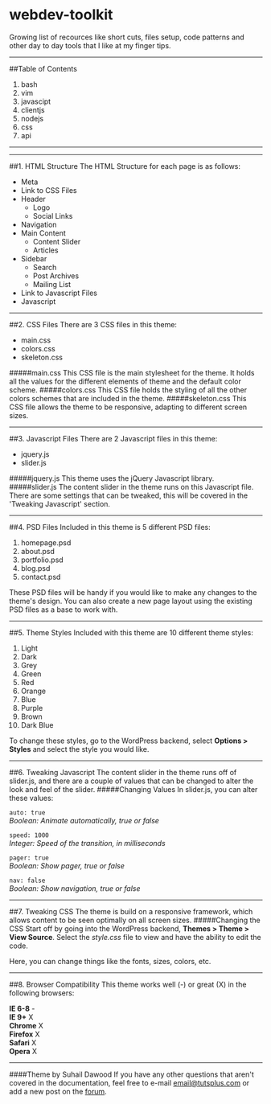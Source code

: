 webdev-toolkit
==============

Growing list of recources like short cuts, files setup, code patterns and other day to day tools that I like at my finger tips.

***
##Table of Contents
1. bash
2. vim
3. javascipt
4. clientjs
4. nodejs
5. css
6. api

***

***
##1. HTML Structure
The HTML Structure for each page is as follows:
 
* Meta
* Link to CSS Files
* Header
    * Logo
    * Social Links
* Navigation
* Main Content
    * Content Slider
    * Articles
* Sidebar
    * Search
    * Post Archives
    * Mailing List
* Link to Javascript Files
* Javascript
***
##2. CSS Files
There are 3 CSS files in this theme:
 
* main.css
* colors.css
* skeleton.css
 
#####main.css
This CSS file is the main stylesheet for the theme. It holds all the values for the different elements of theme and the default color scheme.
#####colors.css
This CSS file holds the styling of all the other colors schemes that are included in the theme.
#####skeleton.css
This CSS file allows the theme to be responsive, adapting to different screen sizes. 
***
##3. Javascript Files
There are 2 Javascript files in this theme:
 
* jquery.js
* slider.js
 
#####jquery.js
This theme uses the jQuery Javascript library.
#####slider.js
The content slider in the theme runs on this Javascript file. There are some settings that can be tweaked, this will be covered in the 'Tweaking Javascript' section.
***
##4. PSD Files
Included in this theme is 5 different PSD files:
 
1. homepage.psd
2. about.psd
3. portfolio.psd
4. blog.psd
5. contact.psd
 
These PSD files will be handy if you would like to make any changes to the theme's design. You can also create a new page layout using the existing PSD files as a base to work with.
***
##5. Theme Styles
Included with this theme are 10 different theme styles:
 
1. Light
2. Dark
3. Grey
4. Green
5. Red
6. Orange
7. Blue
8. Purple
9. Brown
10. Dark Blue
 
To change these styles, go to the WordPress backend, select **Options > Styles** and select the style you would like.
***
##6. Tweaking Javascript
The content slider in the theme runs off of slider.js, and there are a couple of values that can be changed to alter the look and feel of the slider.
#####Changing Values
In slider.js, you can alter these values:
 
<code>auto: true</code>  
*Boolean: Animate automatically, true or false*  
 
<code>speed: 1000</code>  
*Integer: Speed of the transition, in milliseconds*
 
 
<code>pager: true</code>  
*Boolean: Show pager, true or false*  
 
<code>nav: false</code>  
*Boolean: Show navigation, true or false*  
***
##7. Tweaking CSS
The theme is build on a responsive framework, which allows content to be seen optimally on all screen sizes.
#####Changing the CSS
Start off by going into the WordPress backend, **Themes > Theme > View Source**. Select the *style.css* file to view and have the ability to edit the code.
 
Here, you can change things like the fonts, sizes, colors, etc.
***
##8. Browser Compatibility
This theme works well (-) or great (X) in the following browsers:
 
**IE 6-8** -  
**IE 9+** X  
**Chrome** X  
**Firefox** X  
**Safari** X  
**Opera** X
***
####Theme by Suhail Dawood
If you have any other questions that aren't covered in the documentation, feel free to e-mail <email@tutsplus.com> or add a new post on the [forum](http://forum.tutsplus.com/ "visit the forum").

